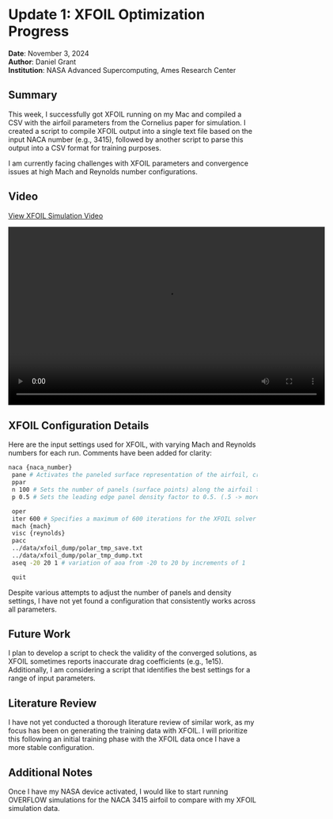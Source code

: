 # Update 1: XFOIL Optimization Progress

**Date**: November 3, 2024  
**Author**: Daniel Grant  
**Institution**: NASA Advanced Supercomputing, Ames Research Center  

## Summary

This week, I successfully got XFOIL running on my Mac and compiled a CSV with the airfoil parameters from the Cornelius paper for simulation. I created a script to compile XFOIL output into a single text file based on the input NACA number (e.g., 3415), followed by another script to parse this output into a CSV format for training purposes.

I am currently facing challenges with XFOIL parameters and convergence issues at high Mach and Reynolds number configurations.

## Video

[View XFOIL Simulation Video]()

<video width="640" height="360" controls>
  <source src="../media/xfoil_automated_testing.mp4" type="video/mp4">
  Your browser does not support the video tag.
</video>


## XFOIL Configuration Details

Here are the input settings used for XFOIL, with varying Mach and Reynolds numbers for each run. Comments have been added for clarity:

```bash
naca {naca_number}
 pane # Activates the paneled surface representation of the airfoil, creating a boundary outline for simulation.
 ppar
 n 100 # Sets the number of panels (surface points) along the airfoil to 100
 p 0.5 # Sets the leading edge panel density factor to 0.5. (.5 -> more refinement along tail)

 oper
 iter 600 # Specifies a maximum of 600 iterations for the XFOIL solver to converge to a solution
 mach {mach}
 visc {reynolds}
 pacc
 ../data/xfoil_dump/polar_tmp_save.txt
 ../data/xfoil_dump/polar_tmp_dump.txt
 aseq -20 20 1 # variation of aoa from -20 to 20 by increments of 1

 quit
```


Despite various attempts to adjust the number of panels and density settings, I have not yet found a configuration that consistently works across all parameters.

## Future Work

I plan to develop a script to check the validity of the converged solutions, as XFOIL sometimes reports inaccurate drag coefficients (e.g., 1e15). Additionally, I am considering a script that identifies the best settings for a range of input parameters. 

## Literature Review

I have not yet conducted a thorough literature review of similar work, as my focus has been on generating the training data with XFOIL. I will prioritize this following an initial training phase with the XFOIL data once I have a more stable configuration.

## Additional Notes

Once I have my NASA device activated, I would like to start running OVERFLOW simulations for the NACA 3415 airfoil to compare with my XFOIL simulation data.




